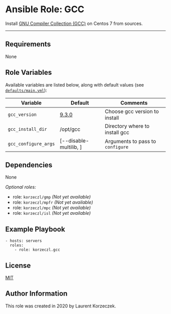 Ansible Role: GCC
=================

[//]: <> (Comment)
[//]: <> (A brief description of the role goes here.)

Install [GNU Compiler Collection (GCC)](https://gcc.gnu.org/) on Centos 7 from sources.

***

Requirements
------------

[//]: <> (Any pre-requisites that may not be covered by Ansible itself 
or the role should be mentioned here. For instance, if the role uses the EC2 module, 
it may be a good idea to mention in this section that the boto package is required.
)

None

Role Variables
--------------

[//]: <> (A description of the settable variables for this role should go here,
including any variables that are in defaults/main.yml, vars/main.yml, 
and any variables that can/should be set via parameters to the role. 
Any variables that are read from other roles and/or the global scope 
\(ie. hostvars, group vars, etc.\) should be mentioned here as well.
)

Available variables are listed below, along with default values (see [`defaults/main.yml`](defaults/main.yml)):

| Variable  |  	Default  | Comments  |
|---|---|---|
| `gcc_version`   | [9.3.0](https://gcc.gnu.org/releases.html) | Choose gcc version to install  |
| `gcc_install_dir`  | /opt/gcc  | Directory where to install gcc   |
| `gcc_configure_args`  |  \[--disable-multilib, \]  | Arguments to pass to `configure`  |
                         
Dependencies             
------------       
      
[//]: <> (A list of other roles hosted on Galaxy should go here, 
plus any details in regards to parameters that may need to be set for other roles, 
or variables that are used from other roles.
)

None

*Optional roles:*

- role: `korzeczl/gmp` *(Not yet available)*
- role: `korzeczl/mpfr` *(Not yet available)*
- role: `korzeczl/mpc` *(Not yet available)*
- role: `korzeczl/isl` *(Not yet available)*

Example Playbook
----------------

[//]: <> (Including an example of how to use your role \(for instance, with variables passed in as parameters\) is always nice for users too:)

    - hosts: servers
      roles:
        - role: korzeczl.gcc

License
-------

[//]: <> (Comment)

[MIT][link-license]

Author Information
------------------

[//]: <> (An optional section for the role authors to include contact information, 
or a website \(HTML is not allowed\).)

This role was created in 2020 by Laurent Korzeczek.

[link-license]: https://gitlab.com/ansible-roles-korzeczl/gcc/-/blob/master/LICENSE
[link-galaxy]: https://galaxy.ansible.com/korzeczl/gcc